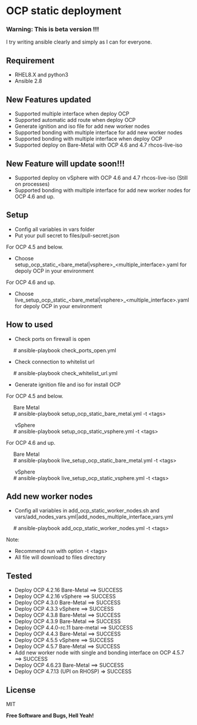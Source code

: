 # OCP static deployment
### Warning: This is beta version !!!  
I try writing ansible clearly and simply as I can for everyone.

## Requirement
- RHEL8.X and python3
- Ansible 2.8

## New Features updated
- Supported multiple interface when deploy OCP
- Supported automatic add route when deploy OCP
- Generate ignition and iso file for add new worker nodes
- Supported bonding with multiple interface for add new worker nodes
- Supported bonding with multiple interface when deploy OCP
- Supported deploy on Bare-Metal with OCP 4.6 and 4.7 rhcos-live-iso

## New Feature will update soon!!!
- Supported deploy on vSphere with OCP 4.6 and 4.7 rhcos-live-iso (Still on processes)
- Supported bonding with multiple interface for add new worker nodes for OCP 4.6 and up.

## Setup
- Config all variables in vars folder
- Put your pull secret to files/pull-secret.json

For OCP 4.5 and below.
- Choose setup_ocp_static_<bare_metal|vsphere>\_<multiple_interface>.yaml for depoly OCP in your environment
<!--- - Change template for bare-metal or VMware in setup_ocp_static.yml at task "Create install-config.yaml file" -->
For OCP 4.6 and up.
- Choose live_setup_ocp_static_<bare_metal|vsphere>\_<multiple_interface>.yaml for depoly OCP in your environment

## How to used
- Check ports on firewall is open

&nbsp;&nbsp;&nbsp;&nbsp;&nbsp;\# ansible-playbook check_ports_open.yml

- Check connection to whitelist url

&nbsp;&nbsp;&nbsp;&nbsp;&nbsp;\# ansible-playbook check_whitelist_url.yml

- Generate ignition file and iso for install OCP

For OCP 4.5 and below.<br/>

&nbsp;&nbsp;&nbsp;&nbsp;&nbsp;Bare Metal<br/>
&nbsp;&nbsp;&nbsp;&nbsp;&nbsp;\# ansible-playbook setup_ocp_static_bare_metal.yml -t \<tags\>

&nbsp;&nbsp;&nbsp;&nbsp;&nbsp; vSphere<br/>
&nbsp;&nbsp;&nbsp;&nbsp;&nbsp;\# ansible-playbook setup_ocp_static_vsphere.yml -t \<tags\>

For OCP 4.6 and up.<br/>

&nbsp;&nbsp;&nbsp;&nbsp;&nbsp;Bare Metal<br/>
&nbsp;&nbsp;&nbsp;&nbsp;&nbsp;\# ansible-playbook live_setup_ocp_static_bare_metal.yml -t \<tags\>

&nbsp;&nbsp;&nbsp;&nbsp;&nbsp; vSphere<br/>
&nbsp;&nbsp;&nbsp;&nbsp;&nbsp;\# ansible-playbook live_setup_ocp_static_vsphere.yml -t \<tags\>

## Add new worker nodes
- Config all variables in add_ocp_static_worker_nodes.sh and vars/add_nodes_vars.yml|add_nodes_multiple_interface_vars.yml

&nbsp;&nbsp;&nbsp;&nbsp;&nbsp;\# ansible-playbook add_ocp_static_worker_nodes.yml -t \<tags\>

Note: 
- Recommend run with option -t \<tags\>
- All file will download to files directory

## Tested
- Deploy OCP 4.2.16 Bare-Metal ==> SUCCESS
- Deploy OCP 4.2.16 vSphere    ==> SUCCESS
- Deploy OCP 4.3.0 Bare-Metal ==> SUCCESS
- Deploy OCP 4.3.3 vSphere    ==> SUCCESS
- Deploy OCP 4.3.8 Bare-Metal ==> SUCCESS
- Deploy OCP 4.3.9 Bare-Metal ==> SUCCESS
- Deploy OCP 4.4.0-rc.11 bare-metal ==> SUCCESS
- Deploy OCP 4.4.3 Bare-Metal ==> SUCCESS
- Deploy OCP 4.5.5 vSphere    ==> SUCCESS
- Deploy OCP 4.5.7 Bare-Metal ==> SUCCESS
- Add new worker node with single and bonding interface on OCP 4.5.7 ==> SUCCESS
- Deploy OCP 4.6.23 Bare-Metal ==> SUCCESS
- Deploy OCP 4.7.13 (UPI on RHOSP)  => SUCCESS

License
----

MIT

**Free Software and Bugs, Hell Yeah!**


